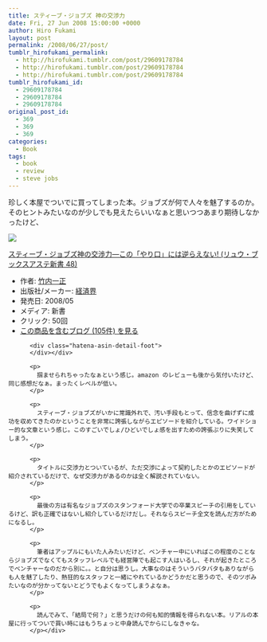 ```yaml
---
title: スティーブ・ジョブズ 神の交渉力
date: Fri, 27 Jun 2008 15:00:00 +0000
author: Hiro Fukami
layout: post
permalink: /2008/06/27/post/
tumblr_hirofukami_permalink:
  - http://hirofukami.tumblr.com/post/29609178784
  - http://hirofukami.tumblr.com/post/29609178784
  - http://hirofukami.tumblr.com/post/29609178784
tumblr_hirofukami_id:
  - 29609178784
  - 29609178784
  - 29609178784
original_post_id:
  - 369
  - 369
  - 369
categories:
  - Book
tags:
  - book
  - review
  - steve jobs
---
```

<div class="section">
  <p>
    珍しく本屋でついでに買ってしまった本。ジョブズが何で人々を魅了するのか。そのヒントみたいなのが少しでも見えたらいいなぁと思いつつあまり期待しなかったけど、
  </p>
  
  <div class="hatena-asin-detail">
    <p>
      <a href="http://www.amazon.co.jp/gp/product/4766710487/ref=as_li_tf_il?ie=UTF8&camp=247&creative=1211&creativeASIN=4766710487&linkCode=as2&tag=dsea-22" target="_blank"><img border="0" src="http://ws.assoc-amazon.jp/widgets/q?_encoding=UTF8&ASIN=4766710487&Format=_SL160_&ID=AsinImage&MarketPlace=JP&ServiceVersion=20070822&WS=1&tag=dsea-22" /></a><img src="http://www.assoc-amazon.jp/e/ir?t=dsea-22&l=as2&o=9&a=4766710487" width="1" height="1" border="0" alt="" style="border:none!important;margin:0!important;" /> <div class="hatena-asin-detail-info">
        <p>
          <a href="http://www.amazon.co.jp/gp/product/4766710487/ref=as_li_tf_tl?ie=UTF8&camp=247&creative=1211&creativeASIN=4766710487&linkCode=as2&tag=dsea-22" target="_blank">スティーブ・ジョブズ神の交渉力―この「やり口」には逆らえない! (リュウ・ブックスアステ新書 48)</a><img src="http://www.assoc-amazon.jp/e/ir?t=dsea-22&l=as2&o=9&a=4766710487" width="1" height="1" border="0" alt="" style="border:none!important;margin:0!important;" /> <ul>
            <li>
              <span class="hatena-asin-detail-label">作者:</span> <a href="http://d.hatena.ne.jp/keyword/%C3%DD%C6%E2%B0%EC%C0%B5" class="keyword" target="_blank">竹内一正</a>
            </li>
            <li>
              <span class="hatena-asin-detail-label">出版社/メーカー:</span> <a href="http://d.hatena.ne.jp/keyword/%B7%D0%BA%D1%B3%A6" class="keyword" target="_blank">経済界</a>
            </li>
            <li>
              <span class="hatena-asin-detail-label">発売日:</span> 2008/05
            </li>
            <li>
              <span class="hatena-asin-detail-label">メディア:</span> 新書
            </li>
            <li>
              <span class="hatena-asin-detail-label">クリック</span>: 50回
            </li>
            <li>
              <a href="http://d.hatena.ne.jp/asin/4766710487" target="_blank">この商品を含むブログ (105件) を見る</a>
            </li>
          </ul></div> 
          
          <div class="hatena-asin-detail-foot">
          </div></div> 
          
          <p>
            掴ませられちゃったなぁという感じ。amazon のレビューも後から気付いたけど、同じ感想だなぁ。まったくレベルが低い。
          </p>
          
          <p>
            スティーブ・ジョブズがいかに常識外れで、汚い手段もとって、信念を曲げずに成功を収めてきたのかということを非常に誇張しながらエピソードを紹介している。ワイドショー的な文章という感じ。このすごいでしょ/ひどいでしょ感を出すための誇張ぷりに失笑してしまう。
          </p>
          
          <p>
            タイトルに交渉力とついているが、ただ交渉によって契約したとかのエピソードが紹介されているだけで、なぜ交渉力があるのかは全く解説されていない。
          </p>
          
          <p>
            最後の方は有名なジョブズのスタンフォード大学での卒業スピーチの引用をしているけど、訳も正確ではないし紹介しているだけだし。それならスピーチ全文を読んだ方がためになるし。
          </p>
          
          <p>
            筆者はアップルにもいた人みたいだけど、ベンチャー中にいればこの程度のことならジョブズでなくてもスタッフレベルでも経営陣でも起こす人はいるし、それが起きたところでベンチャーなのだから別に。。と自分は思うし。大事なのはそういうバタバタもありながらも人を魅了したり、熱狂的なスタッフと一緒にやれているかどうかだと思うので、そのツボみたいなのが分かってないとどうでもよくなってしまうよなぁ。
          </p>
          
          <p>
            読んでみて、「結局で何？」と思うだけの何も知的情報を得られない本。リアルの本屋に行ってついで買い時にはもうちょっと中身読んでからにしなきゃな。
          </p></div>